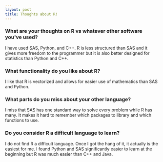 ```yaml
---
layout: post
title: Thoughts about R!
---
```

### What are your thoughts on R vs whatever other software you've used?  
I have used SAS, Python, and C++. R is less structured than SAS and it gives more freedom to the programmer but it is also better designed for statistics than Python and C++. 

### What functionality do you like about R?  
I like that R is vectorized and allows for easier use of mathematics than SAS and Python. 

### What parts do you miss about your other language?  
I miss that SAS has one standard way to solve every problem while R has many. It makes it hard to remember which packages to library and which functions to use. 

### Do you consider R a difficult language to learn? 
I do not find R a difficult language. Once I got the hang of it, it actually is the easiest for me. I found Python and SAS significantly easier to learn at the beginning but R was much easier than C++ and Java. 
